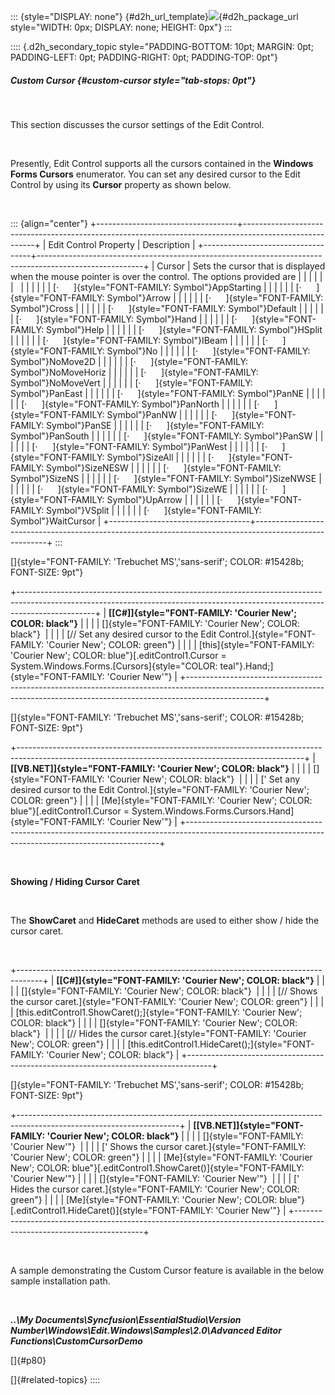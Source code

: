 ::: {style="DISPLAY: none"}
[](ms-xhelp:///?Id=d2h_url_template){#d2h_url_template}![](!package_url!){#d2h_package_url style="WIDTH: 0px; DISPLAY: none; HEIGHT: 0px"}
:::

:::: {.d2h_secondary_topic style="PADDING-BOTTOM: 10pt; MARGIN: 0pt; PADDING-LEFT: 0pt; PADDING-RIGHT: 0pt; PADDING-TOP: 0pt"}
##### Custom Cursor {#custom-cursor style="tab-stops: 0pt"}

 

This section discusses the cursor settings of the Edit Control.

 

Presently, Edit Control supports all the cursors contained in the **Windows Forms Cursors** enumerator. You can set any desired cursor to the Edit Control by using its **Cursor** property as shown below.

 

::: {align="center"}
+-----------------------------------+--------------------------------------------------------------------------------------------------------+
| Edit Control Property             | Description                                                                                            |
+-----------------------------------+--------------------------------------------------------------------------------------------------------+
| Cursor                            | Sets the cursor that is displayed when the mouse pointer is over the control. The options provided are |
|                                   |                                                                                                        |
|                                   |                                                                                                        |
|                                   |                                                                                                        |
|                                   | [·      ]{style="FONT-FAMILY: Symbol"}AppStarting                                                      |
|                                   |                                                                                                        |
|                                   | [·      ]{style="FONT-FAMILY: Symbol"}Arrow                                                            |
|                                   |                                                                                                        |
|                                   | [·      ]{style="FONT-FAMILY: Symbol"}Cross                                                            |
|                                   |                                                                                                        |
|                                   | [·      ]{style="FONT-FAMILY: Symbol"}Default                                                          |
|                                   |                                                                                                        |
|                                   | [·      ]{style="FONT-FAMILY: Symbol"}Hand                                                             |
|                                   |                                                                                                        |
|                                   | [·      ]{style="FONT-FAMILY: Symbol"}Help                                                             |
|                                   |                                                                                                        |
|                                   | [·      ]{style="FONT-FAMILY: Symbol"}HSplit                                                           |
|                                   |                                                                                                        |
|                                   | [·      ]{style="FONT-FAMILY: Symbol"}IBeam                                                            |
|                                   |                                                                                                        |
|                                   | [·      ]{style="FONT-FAMILY: Symbol"}No                                                               |
|                                   |                                                                                                        |
|                                   | [·      ]{style="FONT-FAMILY: Symbol"}NoMove2D                                                         |
|                                   |                                                                                                        |
|                                   | [·      ]{style="FONT-FAMILY: Symbol"}NoMoveHoriz                                                      |
|                                   |                                                                                                        |
|                                   | [·      ]{style="FONT-FAMILY: Symbol"}NoMoveVert                                                       |
|                                   |                                                                                                        |
|                                   | [·      ]{style="FONT-FAMILY: Symbol"}PanEast                                                          |
|                                   |                                                                                                        |
|                                   | [·      ]{style="FONT-FAMILY: Symbol"}PanNE                                                            |
|                                   |                                                                                                        |
|                                   | [·      ]{style="FONT-FAMILY: Symbol"}PanNorth                                                         |
|                                   |                                                                                                        |
|                                   | [·      ]{style="FONT-FAMILY: Symbol"}PanNW                                                            |
|                                   |                                                                                                        |
|                                   | [·      ]{style="FONT-FAMILY: Symbol"}PanSE                                                            |
|                                   |                                                                                                        |
|                                   | [·      ]{style="FONT-FAMILY: Symbol"}PanSouth                                                         |
|                                   |                                                                                                        |
|                                   | [·      ]{style="FONT-FAMILY: Symbol"}PanSW                                                            |
|                                   |                                                                                                        |
|                                   | [·      ]{style="FONT-FAMILY: Symbol"}PanWest                                                          |
|                                   |                                                                                                        |
|                                   | [·      ]{style="FONT-FAMILY: Symbol"}SizeAll                                                          |
|                                   |                                                                                                        |
|                                   | [·      ]{style="FONT-FAMILY: Symbol"}SizeNESW                                                         |
|                                   |                                                                                                        |
|                                   | [·      ]{style="FONT-FAMILY: Symbol"}SizeNS                                                           |
|                                   |                                                                                                        |
|                                   | [·      ]{style="FONT-FAMILY: Symbol"}SizeNWSE                                                         |
|                                   |                                                                                                        |
|                                   | [·      ]{style="FONT-FAMILY: Symbol"}SizeWE                                                           |
|                                   |                                                                                                        |
|                                   | [·      ]{style="FONT-FAMILY: Symbol"}UpArrow                                                          |
|                                   |                                                                                                        |
|                                   | [·      ]{style="FONT-FAMILY: Symbol"}VSplit                                                           |
|                                   |                                                                                                        |
|                                   | [·      ]{style="FONT-FAMILY: Symbol"}WaitCursor                                                       |
+-----------------------------------+--------------------------------------------------------------------------------------------------------+
:::

[]{style="FONT-FAMILY: 'Trebuchet MS','sans-serif'; COLOR: #15428b; FONT-SIZE: 9pt"} 

+-------------------------------------------------------------------------------------------------------------------------------------------------------------------------------+
| **[\[C#\]]{style="FONT-FAMILY: 'Courier New'; COLOR: black"}**                                                                                                                |
|                                                                                                                                                                               |
| []{style="FONT-FAMILY: 'Courier New'; COLOR: black"}                                                                                                                          |
|                                                                                                                                                                               |
| [// Set any desired cursor to the Edit Control.]{style="FONT-FAMILY: 'Courier New'; COLOR: green"}                                                                            |
|                                                                                                                                                                               |
| [this]{style="FONT-FAMILY: 'Courier New'; COLOR: blue"}[.editControl1.Cursor = System.Windows.Forms.[Cursors]{style="COLOR: teal"}.Hand;]{style="FONT-FAMILY: 'Courier New'"} |
+-------------------------------------------------------------------------------------------------------------------------------------------------------------------------------+

[]{style="FONT-FAMILY: 'Trebuchet MS','sans-serif'; COLOR: #15428b; FONT-SIZE: 9pt"} 

+-----------------------------------------------------------------------------------------------------------------------------------------------------+
| **[\[VB.NET\]]{style="FONT-FAMILY: 'Courier New'; COLOR: black"}**                                                                                  |
|                                                                                                                                                     |
| []{style="FONT-FAMILY: 'Courier New'; COLOR: black"}                                                                                                |
|                                                                                                                                                     |
| [\' Set any desired cursor to the Edit Control.]{style="FONT-FAMILY: 'Courier New'; COLOR: green"}                                                  |
|                                                                                                                                                     |
| [Me]{style="FONT-FAMILY: 'Courier New'; COLOR: blue"}[.editControl1.Cursor = System.Windows.Forms.Cursors.Hand]{style="FONT-FAMILY: 'Courier New'"} |
+-----------------------------------------------------------------------------------------------------------------------------------------------------+

 

**Showing / Hiding Cursor Caret**

 

The **ShowCaret** and **HideCaret** methods are used to either show / hide the cursor caret.

 

+------------------------------------------------------------------------------------+
| **[\[C#\]]{style="FONT-FAMILY: 'Courier New'; COLOR: black"}**                     |
|                                                                                    |
| []{style="FONT-FAMILY: 'Courier New'; COLOR: black"}                               |
|                                                                                    |
| [// Shows the cursor caret.]{style="FONT-FAMILY: 'Courier New'; COLOR: green"}     |
|                                                                                    |
| [this.editControl1.ShowCaret();]{style="FONT-FAMILY: 'Courier New'; COLOR: black"} |
|                                                                                    |
| []{style="FONT-FAMILY: 'Courier New'; COLOR: black"}                               |
|                                                                                    |
| [// Hides the cursor caret.]{style="FONT-FAMILY: 'Courier New'; COLOR: green"}     |
|                                                                                    |
| [this.editControl1.HideCaret();]{style="FONT-FAMILY: 'Courier New'; COLOR: black"} |
+------------------------------------------------------------------------------------+

[]{style="FONT-FAMILY: 'Trebuchet MS','sans-serif'; COLOR: #15428b; FONT-SIZE: 9pt"} 

+----------------------------------------------------------------------------------------------------------------------+
| **[\[VB.NET\]]{style="FONT-FAMILY: 'Courier New'; COLOR: black"}**                                                   |
|                                                                                                                      |
| []{style="FONT-FAMILY: 'Courier New'"}                                                                               |
|                                                                                                                      |
| [\' Shows the cursor caret.]{style="FONT-FAMILY: 'Courier New'; COLOR: green"}                                       |
|                                                                                                                      |
| [Me]{style="FONT-FAMILY: 'Courier New'; COLOR: blue"}[.editControl1.ShowCaret()]{style="FONT-FAMILY: 'Courier New'"} |
|                                                                                                                      |
| []{style="FONT-FAMILY: 'Courier New'"}                                                                               |
|                                                                                                                      |
| [\' Hides the cursor caret.]{style="FONT-FAMILY: 'Courier New'; COLOR: green"}                                       |
|                                                                                                                      |
| [Me]{style="FONT-FAMILY: 'Courier New'; COLOR: blue"}[.editControl1.HideCaret()]{style="FONT-FAMILY: 'Courier New'"} |
+----------------------------------------------------------------------------------------------------------------------+

 

A sample demonstrating the Custom Cursor feature is available in the below sample installation path.

 

***..\\My Documents\\Syncfusion\\EssentialStudio\\Version Number\\Windows\\Edit.Windows\\Samples\\2.0\\Advanced Editor Functions\\CustomCursorDemo***

[]{#p80} 

[]{#related-topics}
::::
